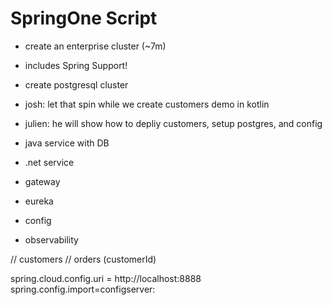 # SpringOne Script

* create an enterprise cluster  (~7m)
 * includes Spring Support! 
* create postgresql cluster 

* josh: let that spin while we create customers demo in kotlin
* julien: he will show how to depliy customers, setup postgres, and config

* java service with DB
* .net service
* gateway
* eureka 
* config
* observability 


// customers 
// orders (customerId)

spring.cloud.config.uri = http://localhost:8888
spring.config.import=configserver: